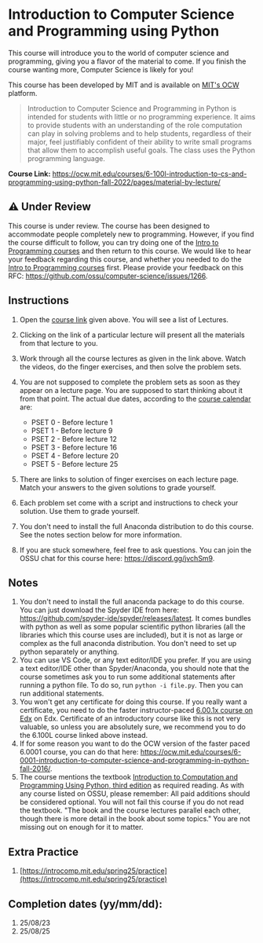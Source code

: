 # Introduction to Computer Science and Programming using Python

This course will introduce you to the world of computer science and programming, giving you a flavor of the material to come. If you finish the course wanting more, Computer Science is likely for you!

This course has been developed by MIT and is available on [MIT's OCW](https://ocw.mit.edu) platform.

> Introduction to Computer Science and Programming in Python is intended for students with little or no programming experience. It aims to provide students with an understanding of the role computation can play in solving problems and to help students, regardless of their major, feel justifiably confident of their ability to write small programs that allow them to accomplish useful goals. The class uses the Python programming language.

**Course Link:** <https://ocw.mit.edu/courses/6-100l-introduction-to-cs-and-programming-using-python-fall-2022/pages/material-by-lecture/>

## ⚠️ Under Review

This course is under review. The course has been designed to accommodate people completely new to programming. However, if you find the course difficult to follow, you can try doing one of the [Intro to Programming courses](../intro-programming/README.md) and then return to this course. We would like to hear your feedback regarding this course, and whether you needed to do the [Intro to Programming courses](../intro-programming/README.md) first. Please provide your feedback on this RFC: <https://github.com/ossu/computer-science/issues/1266>.

## Instructions

1. Open the [course link](https://ocw.mit.edu/courses/6-100l-introduction-to-cs-and-programming-using-python-fall-2022/pages/material-by-lecture/) given above. You will see a list of Lectures.
2. Clicking on the link of a particular lecture will present all the materials from that lecture to you.
3. Work through all the course lectures as given in the link above. Watch the videos, do the finger exercises, and then solve the problem sets.
4. You are not supposed to complete the problem sets as soon as they appear on a lecture page. You are supposed to start thinking about it from that point. The actual due dates, according to the [course calendar](https://ocw.mit.edu/courses/6-100l-introduction-to-cs-and-programming-using-python-fall-2022/pages/calendar/) are:

   - PSET 0 - Before lecture 1
   - PSET 1 - Before lecture 9
   - PSET 2 - Before lecture 12
   - PSET 3 - Before lecture 16
   - PSET 4 - Before lecture 20
   - PSET 5 - Before lecture 25

6. There are links to solution of finger exercises on each lecture page. Match your answers to the given solutions to grade yourself.
7. Each problem set come with a script and instructions to check your solution. Use them to grade yourself.
8. You don't need to install the full Anaconda distribution to do this course. See the notes section below for more information.
9. If you are stuck somewhere, feel free to ask questions. You can join the OSSU chat for this course here: <https://discord.gg/jvchSm9>.

## Notes

1. You don't need to install the full anaconda package to do this course. You can just download the Spyder IDE from here: <https://github.com/spyder-ide/spyder/releases/latest>. It comes bundles with python as well as some popular scientific python libraries (all the libraries which this course uses are included), but it is not as large or complex as the full anaconda distribution. You don't need to set up python separately or anything.
2. You can use VS Code, or any text editor/IDE you prefer. If you are using a text editor/IDE other than Spyder/Anaconda, you should note that the course sometimes ask you to run some additional statements after running a python file. To do so, run `python -i file.py`. Then you can run additional statements. 
3. You won't get any certificate for doing this course. If you really want a certificate, you need to do the faster instructor-paced [6.00.1x course on Edx](https://www.edx.org/course/introduction-to-computer-science-and-programming-7) on Edx. Certificate of an introductory course like this is not very valuable, so unless you are absolutely sure, we recommend you to do the 6.100L course linked above instead.
4. If for some reason you want to do the OCW version of the faster paced 6.0001 course, you can do that here: <https://ocw.mit.edu/courses/6-0001-introduction-to-computer-science-and-programming-in-python-fall-2016/>.
5. The course mentions the textbook [Introduction to Computation and Programming Using Python, third edition](https://mitpress.mit.edu/9780262542364/introduction-to-computation-and-programming-using-python/) as required reading. As with any course listed on OSSU, please remember: All paid additions should be considered optional. You will not fail this course if you do not read the textbook. "The book and the course lectures parallel each other, though there is more detail in the book about some topics." You are not missing out on enough for it to matter.

## Extra Practice

1. [https://introcomp.mit.edu/spring25/practice](https://introcomp.mit.edu/spring25/practice)
 
## Completion dates (yy/mm/dd):
1. 25/08/23
2. 25/08/25

